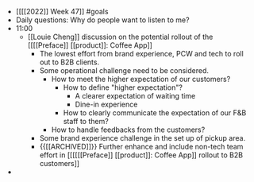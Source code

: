 - [[[[2022]] Week 47]] #goals
- Daily questions: Why do people want to listen to me?
- 11:00
    - [[Louie Cheng]] discussion on the potential rollout of the [[[[Preface]] [[product]]: Coffee App]]
        - The lowest effort from brand experience, PCW and tech to roll out to B2B clients.
        - Some operational challenge need to be considered.
            - How to meet the higher expectation of our customers?
                - How to define "higher expectation"?
                    - A clearer expectation of waiting time
                    - Dine-in experience
                - How to clearly communicate the expectation of our F&B staff to them?
            - How to handle feedbacks from the customers?
        - Some brand experience challenge in the set up of pickup area.
        - {{[[ARCHIVED]]}}  Further enhance and include non-tech team effort in [[[[[[Preface]] [[product]]: Coffee App]] rollout to B2B customers]]
- 
